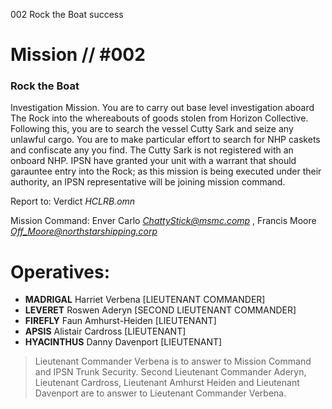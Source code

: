 002
Rock the Boat
success

# Mission // #002

### Rock the Boat

Investigation Mission. You are to carry out base level investigation aboard The Rock into the whereabouts of goods stolen from Horizon Collective. Following this, you are to search the vessel Cutty Sark and seize any unlawful cargo. You are to make particular effort to search for NHP caskets and confiscate any you find. The Cutty Sark is not registered with an onboard NHP. IPSN have granted your unit with a warrant that should garauntee entry into the Rock; as this mission is being executed under their authority, an IPSN representative will be joining mission command.

Report to:
Verdict *HCLRB.omn*

Mission Command:
Enver Carlo *ChattyStick@msmc.comp* , Francis Moore *Off_Moore@northstarshipping.corp*


# Operatives:
* **MADRIGAL** Harriet Verbena [LIEUTENANT COMMANDER]
* **LEVERET** Roswen Aderyn [SECOND LIEUTENANT COMMANDER]
* **FIREFLY** Faun Amhurst-Heiden [LIEUTENANT]
* **APSIS** Alistair Cardross [LIEUTENANT]
* **HYACINTHUS** Danny Davenport [LIEUTENANT]

> Lieutenant Commander Verbena is to answer to Mission Command and IPSN Trunk Security. Second Lieutenant Commander Aderyn, Lieutenant Cardross, Lieutenant Amhurst Heiden and Lieutenant Davenport are to answer to Lieutenant Commander Verbena.
